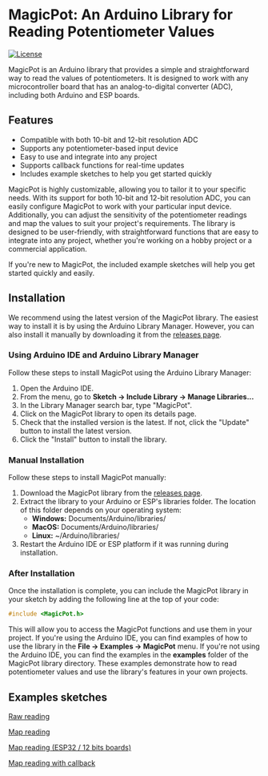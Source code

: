 # MagicPot: An Arduino Library for Reading Potentiometer Values
[![License](https://img.shields.io/badge/license-MIT%20License-blue.svg)](http://doge.mit-license.org)

MagicPot is an Arduino library that provides a simple and straightforward way to read the values of potentiometers. It is designed to work with any microcontroller board that has an analog-to-digital converter (ADC), including both Arduino and ESP boards.

## Features
* Compatible with both 10-bit and 12-bit resolution ADC
* Supports any potentiometer-based input device
* Easy to use and integrate into any project
* Supports callback functions for real-time updates
* Includes example sketches to help you get started quickly

MagicPot is highly customizable, allowing you to tailor it to your specific needs. With its support for both 10-bit and 12-bit resolution ADC, you can easily configure MagicPot to work with your particular input device. Additionally, you can adjust the sensitivity of the potentiometer readings and map the values to suit your project's requirements. The library is designed to be user-friendly, with straightforward functions that are easy to integrate into any project, whether you're working on a hobby project or a commercial application.

If you're new to MagicPot, the included example sketches will help you get started quickly and easily.

## Installation
We recommend using the latest version of the MagicPot library. The easiest way to install it is by using the Arduino Library Manager. However, you can also install it manually by downloading it from the [releases page](https://github.com/francobasaglia/MagicPot/releases).

### Using Arduino IDE and Arduino Library Manager
Follow these steps to install MagicPot using the Arduino Library Manager:

1. Open the Arduino IDE.
2. From the menu, go to **Sketch -> Include Library -> Manage Libraries...**
3. In the Library Manager search bar, type "MagicPot".
4. Click on the MagicPot library to open its details page.
5. Check that the installed version is the latest. If not, click the "Update" button to install the latest version.
6. Click the "Install" button to install the library.

### Manual Installation
Follow these steps to install MagicPot manually:

1. Download the MagicPot library from the [releases page](https://github.com/francobasaglia/MagicPot/releases).
2. Extract the library to your Arduino or ESP's libraries folder. The location of this folder depends on your operating system:
    * **Windows:** Documents/Arduino/libraries/
    * **MacOS:** Documents/Arduino/libraries/
    * **Linux:** ~/Arduino/libraries/
3. Restart the Arduino IDE or ESP platform if it was running during installation.

### After Installation
Once the installation is complete, you can include the MagicPot library in your sketch by adding the following line at the top of your code:

```cpp
#include <MagicPot.h>
```

This will allow you to access the MagicPot functions and use them in your project. If you're using the Arduino IDE, you can find examples of how to use the library in the **File -> Examples -> MagicPot** menu. If you're not using the Arduino IDE, you can find the examples in the **examples** folder of the MagicPot library directory. These examples demonstrate how to read potentiometer values and use the library's features in your own projects.

## Examples sketches
[Raw reading](https://github.com/francobasaglia/MagicPot/blob/main/examples/RawReading/RawReading.ino)

[Map reading](https://github.com/francobasaglia/MagicPot/blob/main/examples/MapReading/MapReading.ino)

[Map reading (ESP32 / 12 bits boards)](https://github.com/francobasaglia/MagicPot/blob/main/examples/MapReading_ESP32/MapReading_ESP32.ino)

[Map reading with callback](https://github.com/francobasaglia/MagicPot/blob/main/examples/MapReadingAndCallback/MapReadingAndCallback.ino)
